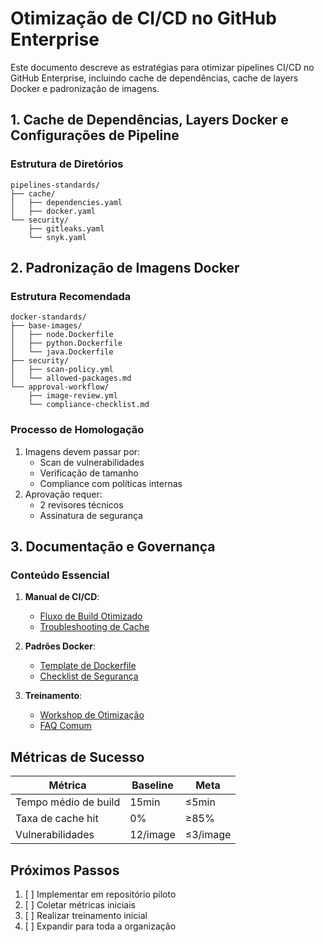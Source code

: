 # Otimização de CI/CD no GitHub Enterprise

Este documento descreve as estratégias para otimizar pipelines CI/CD no GitHub Enterprise, incluindo cache de dependências, cache de layers Docker e padronização de imagens.

## 1. Cache de Dependências, Layers Docker e Configurações de Pipeline

### Estrutura de Diretórios

```
pipelines-standards/
├── cache/
│   ├── dependencies.yaml
│   ├── docker.yaml
└── security/
    ├── gitleaks.yaml
    └── snyk.yaml
```

## 2. Padronização de Imagens Docker

### Estrutura Recomendada

```
docker-standards/
├── base-images/
│   ├── node.Dockerfile
│   ├── python.Dockerfile
│   └── java.Dockerfile
├── security/
│   ├── scan-policy.yml
│   └── allowed-packages.md
└── approval-workflow/
    ├── image-review.yml
    └── compliance-checklist.md
```

### Processo de Homologação

1. Imagens devem passar por:
   - Scan de vulnerabilidades
   - Verificação de tamanho
   - Compliance com políticas internas
2. Aprovação requer:
   - 2 revisores técnicos
   - Assinatura de segurança

## 3. Documentação e Governança

### Conteúdo Essencial

1. **Manual de CI/CD**:
   - [Fluxo de Build Otimizado](docs/cicd-flow.md)
   - [Troubleshooting de Cache](docs/cache-troubleshooting.md)

2. **Padrões Docker**:
   - [Template de Dockerfile](templates/Dockerfile-template.md)
   - [Checklist de Segurança](docs/docker-security.md)

3. **Treinamento**:
   - [Workshop de Otimização](training/optimization-workshop.md)
   - [FAQ Comum](docs/faq.md)

## Métricas de Sucesso

| Métrica               | Baseline | Meta      |
|-----------------------|----------|-----------|
| Tempo médio de build  | 15min    | ≤5min     |
| Taxa de cache hit     | 0%       | ≥85%      |
| Vulnerabilidades      | 12/image | ≤3/image  |

## Próximos Passos

1. [ ] Implementar em repositório piloto
2. [ ] Coletar métricas iniciais
3. [ ] Realizar treinamento inicial
4. [ ] Expandir para toda a organização
